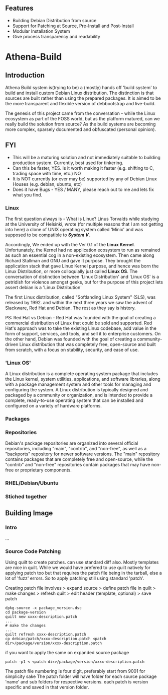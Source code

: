 ## Features
- Building Debian Distribution from source
- Support for Patching at Source, Pre-Install and Post-Install
- Modular Installation System
- Give process transparency and readability

# Athena-Build

## Introduction
Athena Build system is(trying to be) a (mostly) hands off 'build system' to build and install custom Debian Linux distribution. The distinction is that  sources are built rather than using the prepared packages. It is aimed to be the more transparent and flexible version of debbootstrap and live-build.

The genesis of this project came from the conversation - while the Linux ecosystem as part of the FOSS world, but as the platform matured, can we really build the solution from source? As the build systems are becoming more complex, sparsely documented and obfuscated (personal opinion).

## FYI
 - This will be a maturing solution and not immediately suitable to building production system. Currently, best used for tinkering.
 - Can this be faster, YES. Is it worth making it faster (e.g. shifting to C, trading space with time, etc.) NO
 - It is NOT currently (or ever may be) supported by any of Debian Linux Houses (e.g. debian, ubuntu, etc)
 - Does it have Bugs - YES / MANY, please reach out to me and lets fix what you find.

### Linux
The first question always is - What is Linux?  Linus Torvalds while studying at the University of Helsinki, wrote (for multiple reasons that I am not getting into here) a clone of UNIX operating system called 'Minix' and was supposed to be compatible to ***System V***. 

Accordingly, We ended up with the Ver 0.1 of the **Linux Kernel**. Unfortunately, the Kernel had no application ecosystem to run as remained as such an essential cog in a non-existing ecosystem. Then came along Richard Stallman and GNU and gave it purpose. They brought the application stack that gave Linux Kernel purpose, and hence was born the Linux Distribution, or more colloquially just called **Linux OS**. The conversation of distinction between 'Linux Distribution' and 'Linux OS' is a petridish for violence amongst geeks, but for the purpose of this project lets assert debian is a 'Linux Distribution'

The first Linux distribution, called "Softlanding Linux System" (SLS), was released by 1992. and within the next three years we saw the advent of Slackware, Red Hat and Debian. The rest as they say is history.

PS: Red Hat vs Debian - Red Hat was founded with the goal of creating a commercial distribution of Linux that could be sold and supported. Red Hat's approach was to take the existing Linux codebase, add value in the form of support, services, and tools, and sell it to enterprise customers. On the other hand, Debian was founded  with the goal of creating a community-driven Linux distribution that was completely free, open-source and built from scratch, with a focus on stability, security, and ease of use. 

### 'Linux OS'
A Linux distribution is a complete operating system package that includes the Linux kernel, system utilities, applications, and software libraries, along with a package management system and other tools for managing and configuring the system. A Linux distribution is typically designed and packaged by a community or organization, and is intended to provide a complete, ready-to-use operating system that can be installed and configured on a variety of hardware platforms.

### Packages

### Repositories

Debian's package repositories are organized into several official repositories, including "main", "contrib", and "non-free", as well as a "backports" repository for newer software versions. The "main" repository contains packages that are completely free and open-source, while the "contrib" and "non-free" repositories contain packages that may have non-free or proprietary components. 



### RHEL/Debian/Ubuntu

### Stiched together


## Building Image

### Intro

...

### Source Code Patching
Using quilt to create patches. can use standard diff also. Mostly templates are nice in quilt. While we would have prefered to use quilt natively for applying patch too but that requires the patch file being in the tarball, else a lot of 'fuzz' errors. So to apply patching still using standard 'patch'.

Creating patch file involves > expand source > define patch file in quilt > make changes > refresh quilt > edit header (template, optional) > save patch
```
dpkg-source -x package_version.dsc
cd package-version
quilt new xxxx-description.patch
...
# make the changes
...
quilt refresh xxxx-description.patch
cp debian/patch/xxxx-description.patch <patch dir>/package/version/xxxx-description.patch
```

if you want to apply the same on expanded source package
```
patch -p1 < <patch dir>/package/version/xxxx-description.patch
```

The patch file numbering is four digit, preferably start from 9001 for simplicity sake
The patch folder will have folder for each source package 'name' and sub folders for respective versions. each patch is version specific and saved in that version folder.
